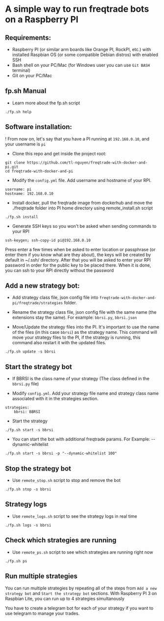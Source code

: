 # A simple way to run freqtrade bots on a Raspberry PI

## Requirements:
- Raspberry PI (or similar arm boards like Orange PI, RockPI, etc.) with installed Raspbian OS (or some compatible Debian distros) with enabled SSH
- Bash shell on your PC/Mac (for Windows user you can use `Git BASH` terminal)
- Git on your PC/Mac

## fp.sh Manual
- Learn more about the fp.sh script
```
./fp.sh help
```

## Software installation:
! From now on, let's say that you have a PI running at `192.168.0.10`, and your username is `pi`

- Clone this repo and get inside the project root:
```
git clone https://github.com/tl-nguyen/freqtrade-with-docker-and-pi.git
cd freqtrade-with-docker-and-pi
```

- Modify the `config.yml` file. Add username and hostname of your RPI.
```
username: pi
hostname: 192.168.0.10
```

- Install docker, pull the freqtrade image from dockerhub and move the ./freqtrade folder into PI home directory using remote_install.sh script
```
./fp.sh install
```

- Generate SSH keys so you won't be asked when sending commands to your RPI
```
ssh-keygen; ssh-copy-id pi@192.168.0.10
```
Press enter a few times when be asked to enter location or passphrase (or enter them if you know what are they about), the keys will be created by default in ~/.ssh/ directory. After that you will be asked to enter your RPI password in order for the public key to be placed there. When it is done, you can ssh to your RPI directly without the password

## Add a new strategy bot:
- Add strategy class file, json config file into `freqtrade-with-docker-and-pi/freqtrade/strategies` folder.

- Rename the strategy class file, json config file with the same name (the extensions stay the same). For example: `bbrsi.py`, `bbrsi.json`

- Move/Update the strategy files into the PI. It's important to use the name of the files (in this case `bbrsi`) as the strategy name. This command will move your strategy files to the PI, if the strategy is running, this command also restart it with the updated files.
```
./fp.sh update -s bbrsi
```

## Start the strategy bot
- If BBRSI is the class name of your strategy (The class defined in the `bbrsi.py` file)

- Modify `config.yml`. Add your strategy file name and strategy class name associated with it in the strategies section.
```
strategies:
    bbrsi: BBRSI
```

- Start the strategy
```
./fp.sh start -s bbrsi
```

- You can start the bot with additional freqtrade params. For Example: --dynamic-whitelist
```
./fp.sh start -s bbrsi -p "--dynamic-whitelist 100"
```

## Stop the strategy bot
- Use `remote_stop.sh` script to stop and remove the bot
```
./fp.sh stop -s bbrsi
```

## Strategy logs
- Use `remote_logs.sh` script to see the strategy logs in real time
```
./fp.sh logs -s bbrsi
```

## Check which strategies are running
- Use `remote_ps.sh` script to see which strategies are running right now
```
./fp.sh ps
```

## Run multiple strategies
You can run multiple strategies by repeating all of the steps from `Add a new strategy bot` and `Start the strategy bot` sections. With Raspberry PI 3 on Raspbian Lite, you can run up to 4 strategies simultanously

You have to create a telegram bot for each of your strategy if you want to use telegram to manage your trades.




